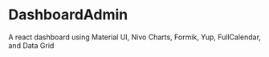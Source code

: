 # DashboardAdmin
A react dashboard using Material UI, Nivo Charts, Formik, Yup, FullCalendar, and Data Grid
